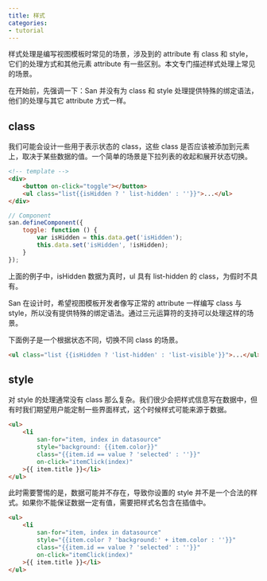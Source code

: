 ```yaml
---
title: 样式
categories:
- tutorial
---
```


样式处理是编写视图模板时常见的场景，涉及到的 attribute 有 class 和 style，它们的处理方式和其他元素 attribute 有一些区别。本文专门描述样式处理上常见的场景。

在开始前，先强调一下：San 并没有为 class 和 style 处理提供特殊的绑定语法，他们的处理与其它 attribute 方式一样。

class
------

我们可能会设计一些用于表示状态的 class，这些 class 是否应该被添加到元素上，取决于某些数据的值。一个简单的场景是下拉列表的收起和展开状态切换。

```html
<!-- template -->
<div>
    <button on-click="toggle"></button>
    <ul class="list{{isHidden ? ' list-hidden' : ''}}">...</ul>
</div>
```

```javascript
// Component
san.defineComponent({
    toggle: function () {
        var isHidden = this.data.get('isHidden');
        this.data.set('isHidden', !isHidden);
    }
});
```

上面的例子中，isHidden 数据为真时，ul 具有 list-hidden 的 class，为假时不具有。

San 在设计时，希望视图模板开发者像写正常的 attribute 一样编写 class 与 style，所以没有提供特殊的绑定语法。通过三元运算符的支持可以处理这样的场景。

下面例子是一个根据状态不同，切换不同 class 的场景。


```html
<ul class="list {{isHidden ? 'list-hidden' : 'list-visible'}}">...</ul>
```

style
-----

对 style 的处理通常没有 class 那么复杂。我们很少会把样式信息写在数据中，但有时我们期望用户能定制一些界面样式，这个时候样式可能来源于数据。

```html
<ul>
    <li
        san-for="item, index in datasource"
        style="background: {{item.color}}"
        class="{{item.id == value ? 'selected' : ''}}"
        on-click="itemClick(index)"
    >{{ item.title }}</li>
</ul>
```

此时需要警惕的是，数据可能并不存在，导致你设置的 style 并不是一个合法的样式。如果你不能保证数据一定有值，需要把样式名包含在插值中。

```html
<ul>
    <li
        san-for="item, index in datasource"
        style="{{item.color ? 'background:' + item.color : ''}}"
        class="{{item.id == value ? 'selected' : ''}}"
        on-click="itemClick(index)"
    >{{ item.title }}</li>
</ul>
```
